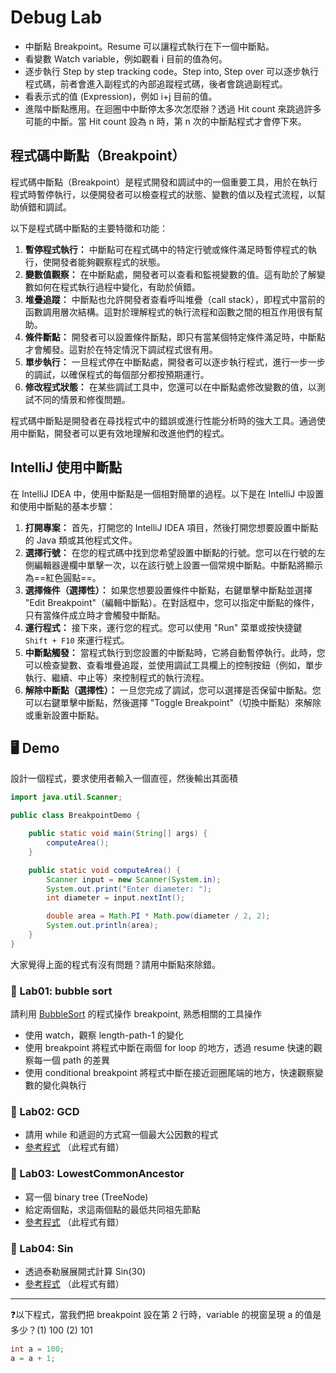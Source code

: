 Debug Lab
===

- 中斷點 Breakpoint。Resume 可以讓程式執行在下一個中斷點。
- 看變數 Watch variable，例如觀看 i 目前的值為何。
- 逐步執行 Step by step tracking code。Step into, Step over 可以逐步執行程式碼，前者會進入副程式的內部追蹤程式碼，後者會跳過副程式。
- 看表示式的值 (Expression)，例如 i+j 目前的值。
- 進階中斷點應用。在迴圈中中斷停太多次怎麼辦？透過 Hit count 來跳過許多可能的中斷。當 Hit count 設為 n 時，第 n 次的中斷點程式才會停下來。

## 程式碼中斷點（Breakpoint）

程式碼中斷點（Breakpoint）是程式開發和調試中的一個重要工具，用於在執行程式時暫停執行，以便開發者可以檢查程式的狀態、變數的值以及程式流程，以幫助偵錯和調試。

以下是程式碼中斷點的主要特徵和功能：

1. **暫停程式執行：** 中斷點可在程式碼中的特定行號或條件滿足時暫停程式的執行，使開發者能夠觀察程式的狀態。
2. **變數值觀察：** 在中斷點處，開發者可以查看和監視變數的值。這有助於了解變數如何在程式執行過程中變化，有助於偵錯。
3. **堆疊追蹤：** 中斷點也允許開發者查看呼叫堆疊（call stack），即程式中當前的函數調用層次結構。這對於理解程式的執行流程和函數之間的相互作用很有幫助。
4. **條件斷點：** 開發者可以設置條件斷點，即只有當某個特定條件滿足時，中斷點才會觸發。這對於在特定情況下調試程式很有用。
5. **單步執行：** 一旦程式停在中斷點處，開發者可以逐步執行程式，進行一步一步的調試，以確保程式的每個部分都按預期運行。
6. **修改程式狀態：** 在某些調試工具中，您還可以在中斷點處修改變數的值，以測試不同的情景和修復問題。

程式碼中斷點是開發者在尋找程式中的錯誤或進行性能分析時的強大工具。通過使用中斷點，開發者可以更有效地理解和改進他們的程式。

## IntelliJ 使用中斷點
在 IntelliJ IDEA 中，使用中斷點是一個相對簡單的過程。以下是在 IntelliJ 中設置和使用中斷點的基本步驟：

1. **打開專案：** 首先，打開您的 IntelliJ IDEA 項目，然後打開您想要設置中斷點的 Java 類或其他程式文件。
2. **選擇行號：** 在您的程式碼中找到您希望設置中斷點的行號。您可以在行號的左側編輯器邊欄中單擊一次，以在該行號上設置一個常規中斷點。中斷點將顯示為==紅色圓點==。
3. **選擇條件（選擇性）：** 如果您想要設置條件中斷點，右鍵單擊中斷點並選擇 "Edit Breakpoint"（編輯中斷點）。在對話框中，您可以指定中斷點的條件，只有當條件成立時才會觸發中斷點。
4. **運行程式：** 接下來，運行您的程式。您可以使用 "Run" 菜單或按快捷鍵 `Shift + F10` 來運行程式。
5. **中斷點觸發：** 當程式執行到您設置的中斷點時，它將自動暫停執行。此時，您可以檢查變數、查看堆疊追蹤，並使用調試工具欄上的控制按鈕（例如，單步執行、繼續、中止等）來控制程式的執行流程。
6. **解除中斷點（選擇性）：** 一旦您完成了調試，您可以選擇是否保留中斷點。您可以右鍵單擊中斷點，然後選擇 "Toggle Breakpoint"（切換中斷點）來解除或重新設置中斷點。

## 🖥️ Demo
設計一個程式，要求使用者輸入一個直徑，然後輸出其面積

```java
import java.util.Scanner;

public class BreakpointDemo {

    public static void main(String[] args) {
        computeArea();
    }

    public static void computeArea() {
        Scanner input = new Scanner(System.in);
        System.out.print("Enter diameter: ");
        int diameter = input.nextInt();

        double area = Math.PI * Math.pow(diameter / 2, 2);
        System.out.println(area);
    }
}
```

大家覺得上面的程式有沒有問題？請用中斷點來除錯。

### 🚌 Lab01: bubble sort

請利用 [BubbleSort](../../Intellij/DemoDebug/src/main/java/xdemo/BubbleSort.java) 的程式操作 breakpoint, 熟悉相關的工具操作

* 使用 watch，觀察 length-path-1 的變化
* 使用 breakpoint 將程式中斷在兩個 for loop 的地方，透過 resume 快速的觀察每一個 path 的差異
* 使用 conditional breakpoint 將程式中斷在接近迴圈尾端的地方，快速觀察變數的變化與執行

### 🚌 Lab02: GCD
* 請用 while 和遞迴的方式寫一個最大公因數的程式
* [參考程式](../../Intellij/DemoDebug/src/main/java/xdemo/GCD.java) （此程式有錯）

### 🚌 Lab03: LowestCommonAncestor
* 寫一個 binary tree (TreeNode)
* 給定兩個點，求這兩個點的最低共同祖先節點
* [參考程式](../../Intellij/DemoDebug/src/main/java/xdemo/LowestCommonAncestor.java) （此程式有錯）

### 🚌 Lab04: Sin
* 透過泰勒展展開式計算 Sin(30)
* [參考程式](../../Intellij/DemoDebug/src/main/java/xdemo/Sin.java) （此程式有錯）

---

❓以下程式，當我們把 breakpoint 設在第 2 行時，variable 的視窗呈現 a 的值是多少？(1) 100 (2) 101

```java
int a = 100;
a = a + 1;
```
